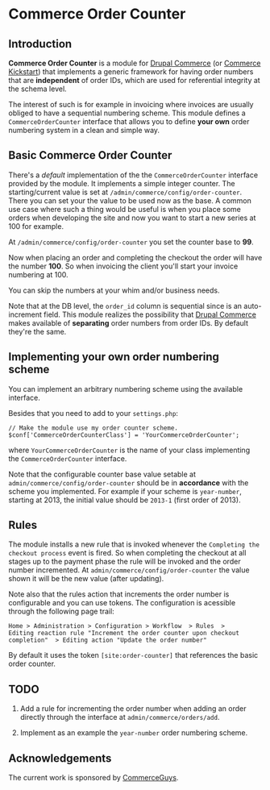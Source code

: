 # Commerce Order Counter

## Introduction

**Commerce Order Counter** is a module for
[Drupal Commerce](http://drupalcommerce.org) (or
[Commerce Kickstart](https://drupal.org/project/commerce_kickstart))
that implements a generic framework for having order numbers that are
**independent** of order IDs, which are used for referential integrity
at the schema level. 

The interest of such is for example in invoicing where invoices are
usually obliged to have a sequential numbering scheme. This module
defines a `CommerceOrderCounter` interface that allows you to
define **your own** order numbering system in a clean and simple way.

## Basic Commerce Order Counter

There's a *default* implementation of the the `CommerceOrderCounter`
interface provided by the module. It implements a simple integer
counter. The starting/current value is set at
`/admin/commerce/config/order-counter`. There you can set your the
value to be used now as the base. A common use case where such a thing
would be useful is when you place some orders when developing the site
and now you want to start a new series at 100 for example.

At `/admin/commerce/config/order-counter` you set the counter base to
**99**.

Now when placing an order and completing the checkout the order will
have the number **100**. So when invoicing the client you'll start
your invoice numbering at 100.

You can skip the numbers at your whim and/or business needs.

Note that at the DB level, the `order_id` column is sequential since
is an auto-increment field. This module realizes the possibility that
[Drupal Commerce](http://drupal.org/project/commerce) makes available
of **separating** order numbers from order IDs. By default they're the
same.

## Implementing your own order numbering scheme

You can implement an arbitrary numbering scheme using the available
interface. 

Besides that you need to add to your `settings.php`:

    // Make the module use my order counter scheme.
    $conf['CommerceOrderCounterClass'] = 'YourCommerceOrderCounter';
   
where `YourCommerceOrderCounter` is the name of your class implementing
the `CommerceOrderCounter` interface.

Note that the configurable counter base value setable at
`admin/commerce/config/order-counter` should be in **accordance** with
the scheme you implemented. For example if your scheme is
`year-number`, starting at 2013, the initial value should be `2013-1`
(first order of 2013). 

## Rules 

The module installs a new rule that is invoked whenever the
`Completing the checkout process` event is fired. So when completing
the checkout at all stages up to the payment phase the rule will be
invoked and the order number incremented. At
`admin/commerce/config/order-counter` the value shown it will be the
new value (after updating).

Note also that the rules action that increments the order number is
configurable and you can use tokens. The configuration is acessible
through the following page trail:

    Home > Administration > Configuration > Workflow  > Rules  >
    Editing reaction rule "Increment the order counter upon checkout
    completion"  > Editing action "Update the order number"

By default it uses the token `[site:order-counter]` that references
the basic order counter.

## TODO

 1. Add a rule for incrementing the order number when adding an order
    directly through the interface at `admin/commerce/orders/add`.
    
 2. Implement as an example the `year-number` order numbering scheme.
 
## Acknowledgements 

The current work is sponsored by [CommerceGuys](http://commerceguys.com).
